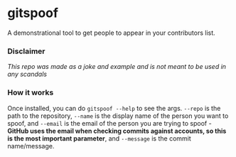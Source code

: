 # gitspoof
A demonstrational tool to get people to appear in your contributors list.

### Disclaimer
*This repo was made as a joke and example and is not meant to be used in any scandals*

### How it works
Once installed, you can do `gitspoof --help` to see the args. 
`--repo` is the path to the repository, `--name` is the display name of the person you want to spoof, and 
`--email` is the email of the person you are trying to spoof - **GitHub uses the email when checking commits against accounts, so this is the most important parameter**, and 
`--message` is the commit name/message.
